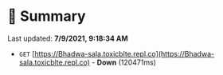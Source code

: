 # 📖 Summary
Last updated: **7/9/2021, 9:18:34 AM**

- `GET` [https://Bhadwa-sala.toxicblte.repl.co](https://Bhadwa-sala.toxicblte.repl.co) - **Down** (120471ms)

